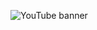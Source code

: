 ![YouTube banner](https://github.com/Itszaidyt/Itszaidyt/assets/161303308/27c33914-8918-4654-97d2-9167957dff43)
